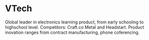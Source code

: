 # VTech
Global leader in electronics learning product, from early schooling to highschool level. Competitors: Craft.co Metal and Headstart.
Product inovation ranges from contract manufacturing, phone coferencing. 
